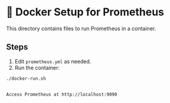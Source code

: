 # 🐳 Docker Setup for Prometheus

This directory contains files to run Prometheus in a container.

## Steps

1. Edit `prometheus.yml` as needed.
2. Run the container:

```bash
./docker-run.sh


Access Prometheus at http://localhost:9090
